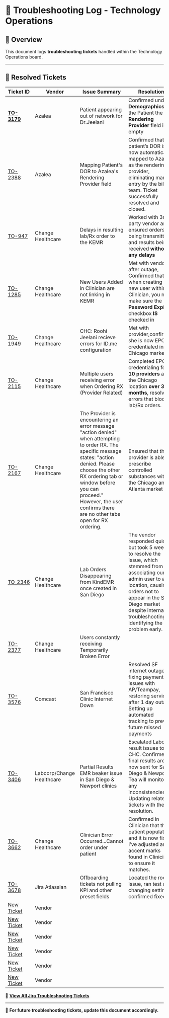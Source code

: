 # 🔧 Troubleshooting Log - Technology Operations

## 📌 Overview
This document logs **troubleshooting tickets** handled within the Technology Operations board.

---

## 🔹 **Resolved Tickets**
| **Ticket ID** | **Vendor** | **Issue Summary** | **Resolution** | **Status** |
|-------------|-------------|--------------------|---------------|-------------|
| **[TO-3179](https://github.com/SoloBows/Technical-Documentation/blob/968aecd321ecb137a547f23c146bb8a9d639b9d5/Troubleshooting/Tickets/%5B%23TO-3179%5D%20Azalea_%20Sarah%20Ryerson-%20patients%20appearing%20out%20of%20network%20for%20Dr.Jeelani.pdf)** | Azalea | Patient appearing out of network for Dr.Jeelani |Confirmed under **Demographics** for the Patient the **Rendering Provider** field is empty| ✅ Resolved |
| [TO-2388](Troubleshooting/Tickets/%5B%23TO-2388%5D%20Azalea_EMR_%20Mapping%20Patient's%20DOR%20to%20Azalea's%20Rendering%20Provider%20field.pdf) | Azalea | Mapping Patient's DOR to Azalea's Rendering Provider field | Confirmed that the patient’s DOR is now automatically mapped to Azalea as the rendering provider, eliminating manual entry by the billing team. Ticket successfully resolved and closed. | ✅ Resolved |
| [TO-947](https://github.com/SoloBows/Technical-Documentation/blob/9f9b787e113048a599583ead8ab8c170c2c3aafd/Troubleshooting/Tickets/%5B%23TO-947%5D%20EMR_%20Delays%20in%20resulting%20lab_Rx%20order%20to%20the%20KEMR.pdf) | Change Healthcare |Delays in resulting lab/Rx order to the KEMR  |Worked with 3rd party vendor and ensured orders being transmitted and results being received **without any delays** | ✅ Resolved |
| [TO-1285](https://github.com/SoloBows/Technical-Documentation/blob/18822c787438670e20222a427eb49e07344d8ad7/Troubleshooting/Tickets/%5B%23TO-1285%5D%20CHC_%20New%20Users%20Added%20in%20Clinician%20are%20not%20linking%20in%20KEMR.pdf) | Change Healthcare | New Users Added in Clinician are not linking in KEMR   | Met with vendors after outage, Confirmed that when creating a new user within Clinician, you must make sure the **Password Expire** checkbox **IS** checked in | ✅ Resolved |
| [TO-1949](https://github.com/SoloBows/Technical-Documentation/blob/91aa18e93fa1e3ef3e740a58b7bda55d05f50c44/Troubleshooting/Tickets/%5B%23TO-1949%5D%20CHC_%20Roohi%20Jeelani%20recieve%20errors%20for%20ID.me%20configuration.pdf) | Change Healthcare | CHC: Roohi Jeelani recieve errors for ID.me configuration  | Met with provider,confirmed she is now EPCS credentialed in the Chicago market | ✅ Resolved |
| [TO-2115](https://github.com/SoloBows/Technical-Documentation/blob/4b082e61c7142a8577e93b57f54ca29fc7ec6cdf/Troubleshooting/Tickets/%5B%23TO-2115%5D%20CHC_%20Multiple%20users%20receiving%20error%20when%20Ordering%20RX%20(Provider%20Related).pdf) | Change Healthcare | Multiple users receiving error when Ordering RX (Provider Related) | Completed EPCS credentialing for **10 providers** at the Chicago location **over 3 months**, resolving errors that blocked lab/Rx orders. | ✅ Resolved |
| [TO-2167](https://github.com/SoloBows/Technical-Documentation/blob/3ab8b28ed4b4c92d86f60e9f00442d972595197e/Troubleshooting/Tickets/%5B%23TO-2167%5D%20Provider%20Ordering%20Access%20-%20Sara%20Rizk.pdf) | Change Healthcare |The Provider is encountering an error message "action denied" when attempting to order RX. The specific message states: "action denied. Please choose the other RX ordering tab or window before you can proceed." However, the user confirms there are no other tabs open for RX ordering.  |Ensured that the provider is able to prescribe controlled substances within the Chicago and Atlanta market | ✅ Resolved |
| [TO_2346](https://github.com/SoloBows/Technical-Documentation/blob/a7caecd97309deab6a1c1085983a36116a53c8e2/Troubleshooting/Tickets/%5B%23TO-2346%5D%20Lab%20Orders%20Disappearing%20from%20KindEMR%20once%20created%20in%20San%20Diego.pdf) | Change Healthcare | Lab Orders Disappearing from KindEMR once created in San Diego  | The vendor responded quickly but took 5 weeks to resolve the issue, which stemmed from not associating our admin user to a location, causing orders not to appear in the San Diego market despite internal troubleshooting identifying the problem early.| ✅ Resolved |
| [TO-2377](https://github.com/SoloBows/Technical-Documentation/blob/899854ba179df7a657ed3b8f77a3cc9ac1e5cf3b/Troubleshooting/Tickets/%5B%23TO-2377%5D%20Users%20constantly%20receiving%20Temporarily%20Broken%20Error.pdf) | Change Healthcare | Users constantly receiving Temporarily Broken Error | | ✅ Resolved |
| [TO-3576](https://github.com/SoloBows/Technical-Documentation/blob/12d37c2f7f339ea87485942aa73d47d5b4bb2610/Jira%20Projects/Technology%20Operations/Tickets/%5B%23TO-3576%5D%20ISP_%20San%20Francisco%20Internet%20Down.pdf) | Comcast |San Francisco Clinic Internet Down  | Resolved SF internet outage by fixing payment issues with AP/Teampay, restoring service after 1 day outage. Setting up automated tracking to prevent future missed payments | ✅ Resolved |
| [TO-3406](https://github.com/SoloBows/Technical-Documentation/blob/0dd81860a3c5905e56f1aa158d205458b94b474f/Troubleshooting/Tickets/%5B%23TO-3406%5D%20Provider%20Ticket%20-%20Partial%20Results%20EMR%20beaker%20issue%20(San%20Diego%20%26%20Newport).pdf) | Labcorp/Change Healthcare |Partial Results EMR beaker issue in San Diego & Newport clinics |Escalated Labcorp result issues to CHC. Confirmed final results are now sent for San Diego & Newport. Tea will monitor for any inconsistencies. Updating related tickets with the resolution. | ✅ Resolved |
| [TO-3662](https://github.com/SoloBows/Technical-Documentation/blob/0dd81860a3c5905e56f1aa158d205458b94b474f/Troubleshooting/Tickets/%5B%23TO-3662%5D%20CHC_%20Clinician%20Error%20Occurred...Cannot%20order%20under%20patient.pdf) | Change Healthcare |Clinician Error Occurred...Cannot order under patient  |Confirmed in Clinician that the patient populates and it is now fixed, I’ve adjusted any accent marks found in Clinician to ensure it matches. | ✅ Resolved |
| [TO-3678](https://github.com/SoloBows/Technical-Documentation/blob/0dd81860a3c5905e56f1aa158d205458b94b474f/Troubleshooting/Tickets/%5B%23TO-3678%5D%20JIra_%20Offboarding%20tickets%20not%20pulling%20KPI%20and%20other%20pre-set%20fields.pdf) | Jira Atlassian |Offboarding tickets not pulling KPI and other preset fields  | Located the root issue, ran test after changing settings, confirmed fixed | ✅ Resolved |
| [New Ticket]() | Vendor |  | | ✅ Resolved |
| [New Ticket]() | Vendor |  | | ✅ Resolved |
| [New Ticket]() | Vendor |  | | ✅ Resolved |
| [New Ticket]() | Vendor |  | | ✅ Resolved |
| [New Ticket]() | Vendor |  | | ✅ Resolved |
| [New Ticket]() | Vendor |  | | ✅ Resolved |


📂 **[View All Jira Troubleshooting Tickets](https://github.com/SoloBows/Technical-Documentation/tree/8c7c8ee2c72cac5f3198ac9f09923fb7c5347690/Troubleshooting/Tickets)**  

---
📌 **For future troubleshooting tickets, update this document accordingly.**

